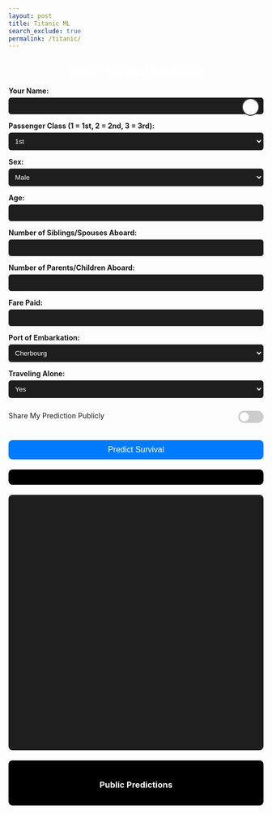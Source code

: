 ```yaml
---
layout: post
title: Titanic ML
search_exclude: true
permalink: /titanic/
---
```




<h2>Titanic Survival Prediction</h2>

<div style="position: relative;">
  <div style="position: absolute; top: 0.5rem; right: 0.5rem;">
    <div style="position: relative;">
      <button id="helpBtn" style="background-color: white; border: 2px solid #333; border-radius: 50%; width: 35px; height: 35px; font-weight: bold; font-size: 1.2rem; cursor: help;">?</button>
      <div id="tooltip" style="display: none; position: absolute; top: 40px; right: 0; background: rgb(65, 83, 201); color: white; border: 1px solid #ccc; border-radius: 12px; padding: 1rem; width: 400px; font-size: 1rem; box-shadow: 0px 4px 10px rgba(0,0,0,0.1); z-index: 10; white-space: normal; word-wrap: break-word;">
        <strong>How it Works:</strong>
        <p> The model loads and cleans Titanic dataset, converting categorical values and encoding ports of embarkation.It trains a logistic regression model to predict survival, and a decision tree to evaluate feature importance. A singleton pattern ensures the model is trained once and reused for predictions.Predictions are made by transforming user input and outputting survival and death probabilities.
        <a href="../scoreblog/" target="_blank" rel="noopener noreferrer">
        View the how the score predictor work, step-by-step!
        </a>
        </p>
      </div>
    </div>
  </div>
</div>

<form id="titanic-form">
  <label for="name">Your Name:</label>
  <input type="text" id="name" required />

  <label for="pclass">Passenger Class (1 = 1st, 2 = 2nd, 3 = 3rd):</label>
  <select id="pclass" required>
    <option value="1">1st</option>
    <option value="2">2nd</option>
    <option value="3">3rd</option>
  </select>

  <label for="sex">Sex:</label>
  <select id="sex" required>
    <option value="male">Male</option>
    <option value="female">Female</option>
  </select>

  <label for="age">Age:</label>
  <input type="number" id="age" min="0" step="0.1" required />

  <label for="sibsp">Number of Siblings/Spouses Aboard:</label>
  <input type="number" id="sibsp" min="0" required />

  <label for="parch">Number of Parents/Children Aboard:</label>
  <input type="number" id="parch" min="0" required />

  <label for="fare">Fare Paid:</label>
  <input type="number" id="fare" min="0" step="0.01" required />

  <label for="embarked">Port of Embarkation:</label>
  <select id="embarked" required>
    <option value="C">Cherbourg</option>
    <option value="Q">Queenstown</option>
    <option value="S">Southampton</option>
  </select>

  <label for="alone">Traveling Alone:</label>
  <select id="alone" required>
    <option value="true">Yes</option>
    <option value="false">No</option>
  </select>

  <div class="checkbox-group">
    <span class="checkbox-label">Share My Prediction Publicly</span>
    <label class="switch">
      <input type="checkbox" id="share" />
      <span class="slider"></span>
    </label>
  </div>

  <button type="submit">Predict Survival</button>
</form>

<div class="result" id="result"></div>

<canvas id="predictionChart" width="400" height="400" style="margin-top: 20px;"></canvas>

<div class="result" id="shared-results">
  <h3>Public Predictions</h3>
  <ul id="shared-list"></ul>
</div>

<!-- Chart.js CDN -->
<script src="https://cdn.jsdelivr.net/npm/chart.js"></script>

<style>
  h2, h3 {
    text-align: center;
    color: #ffffff;
  }

  label {
    display: block;
    margin: 10px 0 5px;
    font-weight: bold;
  }

  input, select {
    width: 100%;
    padding: 8px;
    border-radius: 5px;
    border: 1px solid #333;
    background-color: #1e1e1e;
    color: white;
  }

  button {
    margin-top: 15px;
    padding: 10px;
    width: 100%;
    background-color: #007bff;
    color: white;
    border: none;
    border-radius: 8px;
    font-size: 16px;
    cursor: pointer;
  }

  button:hover {
    background-color: #0056b3;
  }

  .result {
    margin-top: 20px;
    padding: 15px;
    background-color: #000;
    border-radius: 8px;
    box-shadow: 0 0 5px rgba(255,255,255,0.1);
  }

  ul {
    list-style-type: none;
    padding-left: 0;
  }

  li {
    margin: 8px 0;
    padding: 6px 10px;
    background: #1f1f1f;
    border-radius: 6px;
    color: #fff;
  }

  .switch {
    position: relative;
    display: inline-block;
    width: 50px;
    height: 24px;
  }

  .switch input {
    opacity: 0;
    width: 0;
    height: 0;
  }

  .slider {
    position: absolute;
    cursor: pointer;
    top: 0; left: 0;
    right: 0; bottom: 0;
    background-color: #ccc;
    transition: 0.4s;
    border-radius: 24px;
  }

  .slider:before {
    position: absolute;
    content: "";
    height: 18px;
    width: 18px;
    left: 3px;
    bottom: 3px;
    background-color: white;
    transition: 0.4s;
    border-radius: 50%;
  }

  input:checked + .slider {
    background-color: #2196F3;
  }

  input:checked + .slider:before {
    transform: translateX(26px);
  }

  .checkbox-group {
    margin-top: 15px;
    display: flex;
    align-items: center;
    gap: 10px;
  }

  .checkbox-label {
    flex-grow: 1;
  }

  canvas {
    display: block;
    margin: 0 auto;
    background-color: #1e1e1e;
    border-radius: 8px;
  }
</style>

<script>
  function updateSharedResults() {
    const shared = JSON.parse(localStorage.getItem("sharedPredictions") || "[]");
    const list = document.getElementById("shared-list");
    list.innerHTML = "";
    shared.forEach(entry => {
      const li = document.createElement("li");
      li.innerHTML = `<strong>${entry.name}</strong>: ${entry.survive}% survive, ${entry.die}% die`;
      list.appendChild(li);
    });
  }

  document.getElementById("titanic-form").addEventListener("submit", async function (e) {
    e.preventDefault();

    const name = document.getElementById("name").value;
    const data = {
      name: [name],
      pclass: [parseInt(document.getElementById("pclass").value)],
      sex: [document.getElementById("sex").value],
      age: [parseFloat(document.getElementById("age").value)],
      sibsp: [parseInt(document.getElementById("sibsp").value)],
      parch: [parseInt(document.getElementById("parch").value)],
      fare: [parseFloat(document.getElementById("fare").value)],
      embarked: [document.getElementById("embarked").value],
      alone: [document.getElementById("alone").value === "true"]
    };

    const share = document.getElementById("share").checked;
    const responseBox = document.getElementById("result");
    responseBox.innerHTML = "Predicting...";

    try {
      const res = await fetch("http://127.0.0.1:8887/api/titanic/predict", {
        method: "POST",
        headers: { "Content-Type": "application/json" },
        credentials: "include",
        body: JSON.stringify(data)
      });

      if (!res.ok) throw new Error("Prediction failed");

      const result = await res.json();
      const die = (result.die * 100).toFixed(2);
      const survive = (result.survive * 100).toFixed(2);

      responseBox.innerHTML = `
        <strong>Prediction:</strong><br/>
        <span style="color: red;">Death Probability: ${die}%</span><br/>
        <span style="color: lime;">Survival Probability: ${survive}%</span>
      `;

      const ctx = document.getElementById("predictionChart").getContext("2d");
      window.predictionChart = new Chart(ctx, {
        type: "pie",
        data: {
          labels: ["Survive", "Die"],
          datasets: [{
            data: [survive, die],
            backgroundColor: ["#00ff00", "#ff0000"]
          }]
        },
        options: {
          responsive: true,
          plugins: {
            legend: {
              position: "bottom",
              labels: { color: "white" }
            },
            title: {
              display: true,
              text: "Survival vs Death Probability",
              color: "white",
              font: { size: 18 }
            }
          }
        }
      });

      if (share) {
        const shared = JSON.parse(localStorage.getItem("sharedPredictions") || "[]");
        shared.push({ name, survive, die });
        localStorage.setItem("sharedPredictions", JSON.stringify(shared));
        updateSharedResults();
      }
    } catch (err) {
      responseBox.innerHTML = "Error: Could not get prediction.";
      console.error(err);
    }
  });

  window.addEventListener("DOMContentLoaded", updateSharedResults);
</script>